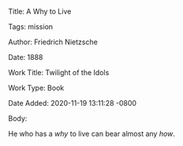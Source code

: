 Title:  A Why to Live

Tags:   mission

Author: Friedrich Nietzsche

Date:   1888

Work Title: Twilight of the Idols

Work Type: Book

Date Added: 2020-11-19 13:11:28 -0800

Body: 

He who has a *why* to live can bear almost any *how*. 

